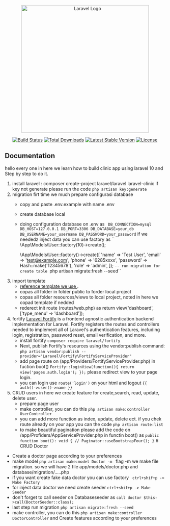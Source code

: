 <p align="center"><a href="https://laravel.com" target="_blank"><img src="https://raw.githubusercontent.com/laravel/art/master/logo-lockup/5%20SVG/2%20CMYK/1%20Full%20Color/laravel-logolockup-cmyk-red.svg" width="400" alt="Laravel Logo"></a></p>

<p align="center">
<a href="https://github.com/laravel/framework/actions"><img src="https://github.com/laravel/framework/workflows/tests/badge.svg" alt="Build Status"></a>
<a href="https://packagist.org/packages/laravel/framework"><img src="https://img.shields.io/packagist/dt/laravel/framework" alt="Total Downloads"></a>
<a href="https://packagist.org/packages/laravel/framework"><img src="https://img.shields.io/packagist/v/laravel/framework" alt="Latest Stable Version"></a>
<a href="https://packagist.org/packages/laravel/framework"><img src="https://img.shields.io/packagist/l/laravel/framework" alt="License"></a>
</p>


## Documentation
   hello every one in here we learn how to build clinic app using laravel 10 and Step by step to do it.  
1. install laravel : composer create-project laravel/laravel laravel-clinic
   if key not generate please run the code ``php artisan key:generate``
2. migration
   firt time we much prepare configurasi database
   - copy and paste .env.example with name .env
   - create database local 
   - doing configuration database  on .env as
   `` 
   DB_CONNECTION=mysql
   DB_HOST=127.0.0.1
   DB_PORT=3306
   DB_DATABASE=your_db
   DB_USERNAME=your_username
   DB_PASSWORD=your_password
   ``
   if we neededz inject data you can use factory as
   ``
    \App\Models\User::factory(10)->create();

        \App\Models\User::factory()->create([
            'name' => 'Test User',
            'email' => 'test@example.com',
            'phone' => '6285xxxx',
            'password' => Hash::make('12345678'),
            'role' => 'admin',
        ]);
   ``
   -- run migration for create table 
   ``php artisan migrate:fresh --seed``
3. import template  
   - [reference template we use ](https://github.com/bahrie127/laravel10-stisla).
   - copas all folder in folder public to forder local project
   - copas all folder resources/views to local project, noted in here we copad template if nedded
   - rederect init  route (routes/web.php) as  return view('dashboard', ['type_menu' => 'dashboard']);
4. fortify
   [Laravel Fortify](https://laravel.com/docs/10.x/fortify#what-is-fortify)
   is a frontend agnostic authentication backend implementation for Laravel. Fortify registers the routes and controllers needed to implement all of Laravel's authentication features, including login, registration, password reset, email verification, and more.
   - install fortify ``composer require laravel/fortify``
   - Next, publish Fortify's resources using the vendor:publish command:
   ``php artisan vendor:publish --provider="Laravel\Fortify\FortifyServiceProvider"``
   -  add page route on (app/Providers/FortifyServiceProvider.php) in fuction boot()
   ``
       Fortify::loginView(function(){
        return view('pages.auth.login');
       });
   ``
   please redirect view to your page login.
   - you can login use ``route('login')`` on your html and logout ``{{ auth()->user()->name }}``
5. CRUD users
   in here we create feature for create,search, read, update, delete user.
   * prepare page user 
   * make controller, you can do this ``php artisan make:controller UserController``
   * you can add more function as index, update, delete ect. if you chek route already on your app 
     you can the code ``php artisan route:list``
   * to make beautiful pagination please add the code on /app/Profiders/AppServiceProvider.php in functin boot() as
   ``
   public function boot(): void
    {
        //
        Paginator::useBootstrapFour();
    }
   ``
6 CRUD Doctor
  * Create a doctor page according to your preferences
  * make model ``php artisan make:model Doctor -m `` flag -m we make file migration. so we will have 2 file
    app/models/doctor.php and database/migration/.....php
  * if you want create fake data doctor you can use factory  `` ctrl+shif+p -> Make Factory``
  * for inject data doctor we need create seeder ``ctrl+shif+p -> Make Seeder``
  * don't forget to call seeder  on Databaseseeder as ``call doctor $this->call(DoctorSeeder::class);``
  * last step run migration  ``php artisan migrate:fresh --seed``
  * make controller, you can do this ``php artisan make:controller DoctorController`` and Create features according to your preferences
 